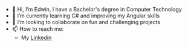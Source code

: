 - 👋 Hi, I’m Edwin, I have a Bachelor's degree in Computer Technology
- 🌱 I’m currently learning C# and improving my Angular skills
- 💞️ I’m looking to collaborate on fun and challenging projects
- 📫 How to reach me:
  -  My [Linkedin](https://www.linkedin.com/in/edwin-autome-41b57b221/)

<!-- - 👀 I’m interested in ... -->

<!---
AutomeEdwin/AutomeEdwin is a ✨ special ✨ repository because its `README.md` (this file) appears on your GitHub profile.
You can click the Preview link to take a look at your changes.
--->
